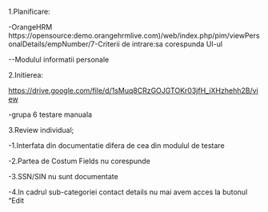 
1.Planificare: 

-OrangeHRM https://opensource:demo.orangehrmlive.com)/web/index.php/pim/viewPersonalDetails/empNumber/7-Criterii de intrare:sa corespunda UI-ul 

--Modulul informatii personale 


2.Initierea: 


https://drive.google.com/file/d/1sMuq8CRzGOJGTOKr03jfH_iXHzhehh2B/view 

-grupa 6 testare manuala 

3.Review individual; 

-1.Interfata din documentatie difera de cea din modulul de testare 

-2.Partea de Costum Fields nu corespunde 

-3.SSN/SIN nu sunt documentate 

-4.In cadrul sub-categoriei contact details nu mai avem acces la butonul “Edit
